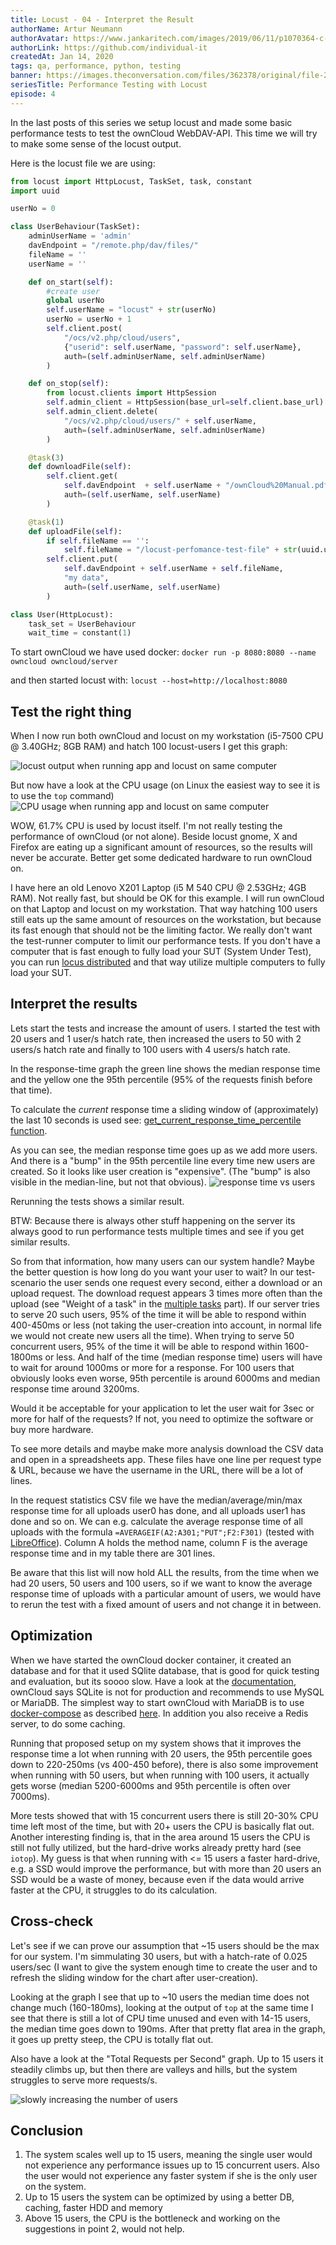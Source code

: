 ```yaml
---
title: Locust - 04 - Interpret the Result
authorName: Artur Neumann
authorAvatar: https://www.jankaritech.com/images/2019/06/11/p1070364-c-light-800.jpg
authorLink: https://github.com/individual-it
createdAt: Jan 14, 2020
tags: qa, performance, python, testing
banner: https://images.theconversation.com/files/362378/original/file-20201008-20-g8soll.jpg?ixlib=rb-1.1.0&q=45&auto=format&w=926&
seriesTitle: Performance Testing with Locust
episode: 4
---
```


In the last posts of this series we setup locust and made some basic performance tests to test the ownCloud WebDAV-API. This time we will try to make some sense of the locust output.

Here is the locust file we are using:
```py
from locust import HttpLocust, TaskSet, task, constant
import uuid

userNo = 0

class UserBehaviour(TaskSet):
    adminUserName = 'admin'
    davEndpoint = "/remote.php/dav/files/"
    fileName = ''
    userName = ''

    def on_start(self):
        #create user
        global userNo
        self.userName = "locust" + str(userNo)
        userNo = userNo + 1
        self.client.post(
            "/ocs/v2.php/cloud/users",
            {"userid": self.userName, "password": self.userName},
            auth=(self.adminUserName, self.adminUserName)
        )

    def on_stop(self):
        from locust.clients import HttpSession
        self.admin_client = HttpSession(base_url=self.client.base_url)
        self.admin_client.delete(
            "/ocs/v2.php/cloud/users/" + self.userName,
            auth=(self.adminUserName, self.adminUserName)
        )

    @task(3)
    def downloadFile(self):
        self.client.get(
            self.davEndpoint  + self.userName + "/ownCloud%20Manual.pdf",
            auth=(self.userName, self.userName)
        )

    @task(1)
    def uploadFile(self):
        if self.fileName == '':
            self.fileName = "/locust-perfomance-test-file" + str(uuid.uuid4()) + ".txt"
        self.client.put(
            self.davEndpoint + self.userName + self.fileName,
            "my data",
            auth=(self.userName, self.userName)
        )

class User(HttpLocust):
    task_set = UserBehaviour
    wait_time = constant(1)
```

To start ownCloud we have used docker: `docker run -p 8080:8080 --name owncloud owncloud/server`

and then started locust with: `locust --host=http://localhost:8080`

## Test the right thing

When I now run both ownCloud and locust on my workstation (i5-7500 CPU @ 3.40GHz; 8GB RAM) and hatch 100 locust-users I get this graph:

![locust output when running app and locust on same computer](/src/assets/Locust/images/locust-04-images/locust-running-on-same-computer.png)

But now have a look at the CPU usage (on Linux the easiest way to see it is to use the `top` command)
![CPU usage when running app and locust on same computer](/src/assets/Locust/images/locust-04-images/top-locust-uses-resources.png)

WOW, 61.7% CPU is used by locust itself. I'm not really testing the performance of ownCloud (or not alone). Beside locust gnome, X and Firefox are eating up a significant amount of resources, so the results will never be accurate. Better get some dedicated hardware to run ownCloud on.

I have here an old Lenovo X201 Laptop (i5 M 540 CPU @ 2.53GHz; 4GB RAM). Not really fast, but should be OK for this example. I will run ownCloud on that Laptop and locust on my workstation. That way hatching 100 users still eats up the same amount of resources on the workstation, but because its fast enough that should not be the limiting factor. We really don't want the test-runner computer to limit our performance tests. If you don't have a computer that is fast enough to fully load your SUT (System Under Test), you can run [locus distributed](https://docs.locust.io/en/stable/running-locust-distributed.html) and that way utilize multiple computers to fully load your SUT.

## Interpret the results

Lets start the tests and increase the amount of users.
I started the test with 20 users and 1 user/s hatch rate, then increased the users to 50 with 2 users/s hatch rate and finally to 100 users with 4 users/s hatch rate.

In the response-time graph the green line shows the median response time and the yellow one the 95th percentile (95% of the requests finish before that time).

To calculate the *current* response time a sliding window of (approximately) the last 10 seconds is used see: [get_current_response_time_percentile function](https://github.com/locustio/locust/blob/6ba31c83acae6d26297a23de0eaaef34b3838330/locust/stats.py#L504).

As you can see, the median response time goes up as we add more users. And there is a "bump" in the 95th percentile line every time new users are created. So it looks like user creation is "expensive". (The "bump" is also visible in the median-line, but not that obvious).
![response time vs users](/src/assets/Locust/images/locust-04-images/increasing-users-increased-response-time.png)

Rerunning the tests shows a similar result.

BTW: Because there is always other stuff happening on the server its always good to run performance tests multiple times and see if you get similar results.

So from that information, how many users can our system handle? Maybe the better question is how long do you want your user to wait? In our test-scenario the user sends one request every second, either a download or an upload request. The download request appears 3 times more often than the upload (see "Weight of a task" in the [multiple tasks](https://dev.to/jankaritech/performance-testing-with-locust-02-multiple-tasks-4ckn) part).
If our server tries to serve 20 such users, 95% of the time it will be able to respond within 400-450ms or less (not taking the user-creation into account, in normal life we would not create new users all the time). When trying to serve 50 concurrent users, 95% of the time it will be able to respond within 1600-1800ms or less. And half of the time (median response time) users will have to wait for around 1000ms or more for a response. For 100 users that obviously looks even worse, 95th percentile is around 6000ms and median response time around 3200ms.

Would it be acceptable for your application to let the user wait for 3sec or more for half of the requests? If not, you need to optimize the software or buy more hardware.

To see more details and maybe make more analysis download the CSV data and open in a spreadsheets app.
These files have one line per request type & URL, because we have the username in the URL, there will be a lot of lines.

In the request statistics CSV file we have the median/average/min/max response time for all uploads user0 has done, and all uploads user1 has done and so on. We can e.g. calculate the average response time of all uploads with the formula `=AVERAGEIF(A2:A301;"PUT";F2:F301)` (tested with [LibreOffice](https://www.libreoffice.org)). Column A holds the method name, column F is the average response time and in my table there are 301 lines.

Be aware that this list will now hold ALL the results, from the time when we had 20 users, 50 users and 100 users, so if we want to know the average response time of uploads with a particular amount of users, we would have to rerun the test with a fixed amount of users and not change it in between.

## Optimization

When we have started the ownCloud docker container, it created an database and for that it used SQlite database, that is good for quick testing and evaluation, but its soooo slow. Have a look at the [documentation](https://doc.owncloud.com/server/10.3/admin_manual/installation/system_requirements.html#server), ownCloud says SQLite is not for production and recommends to use MySQL or MariaDB.
The simplest way to start ownCloud with MariaDB is to use [docker-compose](https://docs.docker.com/compose/) as described [here](https://doc.owncloud.com/server/admin_manual/installation/docker/). In addition you also receive a Redis server, to do some caching.

Running that proposed setup on my system shows that it improves the response time a lot when running with 20 users, the 95th percentile goes down to 220-250ms (vs 400-450 before), there is also some improvement when running with 50 users, but when running with 100 users, it actually gets worse (median 5200-6000ms and 95th percentile is often over 7000ms).

More tests showed that with 15 concurrent users there is still 20-30% CPU time left most of the time, but with 20+ users the CPU is basically flat out.
Another interesting finding is, that in the area around 15 users the CPU is still not fully utilized, but the hard-drive works already pretty hard (see `iotop`). My guess is that when running with <= 15 users a faster hard-drive, e.g. a SSD would improve the performance, but with more than 20 users an SSD would be a waste of money, because even if the data would arrive faster at the CPU, it struggles to do its calculation.

## Cross-check

Let's see if we can prove our assumption that ~15 users should be the max for our system. I'm simmulating 30 users, but with a hatch-rate of 0.025 users/sec (I want to give the system enough time to create the user and to refresh the sliding window for the chart after user-creation).

Looking at the graph I see that up to ~10 users the median time does not change much (160-180ms), looking at the output of `top` at the same time I see that there is still a lot of CPU time unused and even with 14-15 users, the median time goes down to 190ms. After that pretty flat area in the graph, it goes up pretty steep, the CPU is totally flat out.

Also have a look at the "Total Requests per Second" graph. Up to 15 users it steadily climbs up, but then there are valleys and hills, but the system struggles to serve more requests/s.

![slowly increasing the number of users](/src/assets/Locust/images/locust-04-images/slowly-increasing-num-of-users.png)

## Conclusion

1. The system scales well up to 15 users, meaning the single user would not experience any performance issues up to 15 concurrent users. Also the user would not experience any faster system if she is the only user on the system.
2. Up to 15 users the system can be optimized by using a better DB, caching, faster HDD and memory
3. Above 15 users, the CPU is the bottleneck and working on the suggestions in point 2, would not help.
